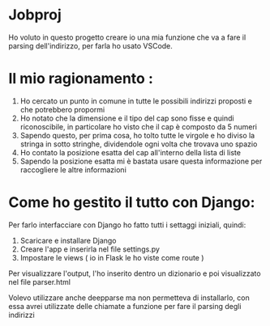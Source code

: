# Jobproj

Ho voluto in questo progetto creare io una mia funzione che va a fare il parsing dell'indirizzo, per farla ho usato VSCode.
# Il mio ragionamento : 
  1. Ho cercato un punto in comune in tutte le possibili indirizzi proposti e che potrebbero propormi 
  2. Ho notato che la dimensione e il tipo del cap sono fisse e quindi riconoscibile, in particolare ho visto che il cap è composto da 5 numeri 
  3. Sapendo questo, per prima cosa, ho tolto tutte le virgole e ho diviso la stringa in sotto stringhe, dividendole ogni volta che trovava uno spazio
  4. Ho contato la posizione esatta del cap all'interno della lista di liste 
  5. Sapendo la posizione esatta mi è bastata usare questa informazione per raccogliere le altre informazioni 

# Come ho gestito il tutto con Django: 

Per farlo interfacciare con Django ho fatto tutti i settaggi iniziali, quindi:
  1. Scaricare e installare Django 
  2. Creare l'app e inserirla nel file settings.py
  3. Impostare le views ( io in Flask le ho viste come route ) 

Per visualizzare l'output, l'ho inserito dentro un dizionario e poi visualizzato nel file parser.html 

Volevo utilizzare anche deepparse ma non permetteva di installarlo, con essa avrei utilizzate delle chiamate a funzione per fare il parsing degli indirizzi 
